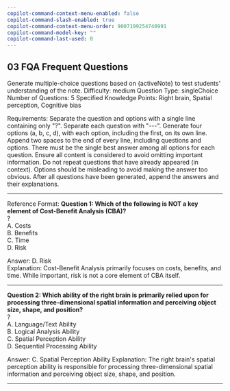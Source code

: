 ```yaml
---
copilot-command-context-menu-enabled: false
copilot-command-slash-enabled: true
copilot-command-context-menu-order: 9007199254740991
copilot-command-model-key: ""
copilot-command-last-used: 0
---
```


## 03 FQA Frequent Questions

Generate multiple-choice questions based on {activeNote} to test students' understanding of the note.
Difficulty: medium
Question Type: singleChoice
Number of Questions: 5
Specified Knowledge Points: Right brain, Spatial perception, Cognitive bias

Requirements:
Separate the question and options with a single line containing only "?".
Separate each question with "---".
Generate four options (a, b, c, d), with each option, including the first, on its own line.
Append two spaces to the end of every line, including questions and options.
There must be the single best answer among all options for each question.
Ensure all content is considered to avoid omitting important information.
Do not repeat questions that have already appeared (in context).
Options should be misleading to avoid making the answer too obvious.
After all questions have been generated, append the answers and their explanations.

---
Reference Format:
**Question 1: Which of the following is NOT a key element of Cost-Benefit Analysis (CBA)?**  
?  
A. Costs  
B. Benefits  
C. Time  
D. Risk  

Answer: D. Risk  
Explanation: Cost-Benefit Analysis primarily focuses on costs, benefits, and time. While important, risk is not a core element of CBA itself.

---
**Question 2: Which ability of the right brain is primarily relied upon for processing three-dimensional spatial information and perceiving object size, shape, and position?**  
?  
A. Language/Text Ability  
B. Logical Analysis Ability  
C. Spatial Perception Ability  
D. Sequential Processing Ability  

Answer: C. Spatial Perception Ability
Explanation: The right brain's spatial perception ability is responsible for processing three-dimensional spatial information and perceiving object size, shape, and position.

---